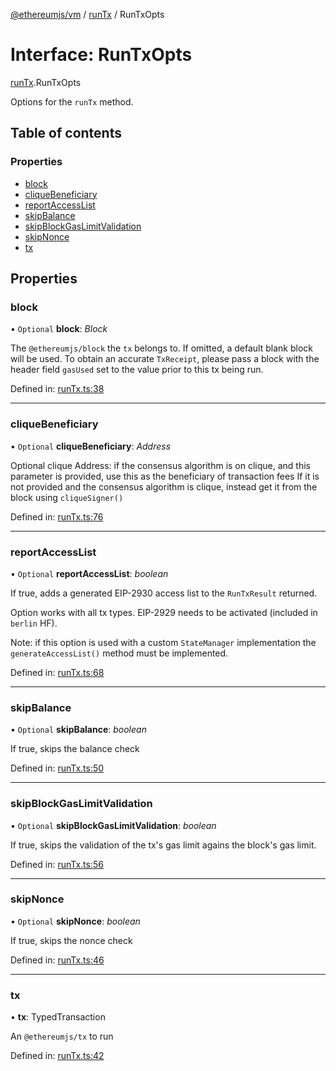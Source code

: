 [@ethereumjs/vm](../README.md) / [runTx](../modules/runtx.md) / RunTxOpts

# Interface: RunTxOpts

[runTx](../modules/runtx.md).RunTxOpts

Options for the `runTx` method.

## Table of contents

### Properties

- [block](runtx.runtxopts.md#block)
- [cliqueBeneficiary](runtx.runtxopts.md#cliquebeneficiary)
- [reportAccessList](runtx.runtxopts.md#reportaccesslist)
- [skipBalance](runtx.runtxopts.md#skipbalance)
- [skipBlockGasLimitValidation](runtx.runtxopts.md#skipblockgaslimitvalidation)
- [skipNonce](runtx.runtxopts.md#skipnonce)
- [tx](runtx.runtxopts.md#tx)

## Properties

### block

• `Optional` **block**: *Block*

The `@ethereumjs/block` the `tx` belongs to.
If omitted, a default blank block will be used.
To obtain an accurate `TxReceipt`, please pass a block
with the header field `gasUsed` set to the value
prior to this tx being run.

Defined in: [runTx.ts:38](https://github.com/ethereumjs/ethereumjs-monorepo/blob/master/packages/vm/lib/runTx.ts#L38)

___

### cliqueBeneficiary

• `Optional` **cliqueBeneficiary**: *Address*

Optional clique Address: if the consensus algorithm is on clique,
and this parameter is provided, use this as the beneficiary of transaction fees
If it is not provided and the consensus algorithm is clique, instead
get it from the block using `cliqueSigner()`

Defined in: [runTx.ts:76](https://github.com/ethereumjs/ethereumjs-monorepo/blob/master/packages/vm/lib/runTx.ts#L76)

___

### reportAccessList

• `Optional` **reportAccessList**: *boolean*

If true, adds a generated EIP-2930 access list
to the `RunTxResult` returned.

Option works with all tx types. EIP-2929 needs to
be activated (included in `berlin` HF).

Note: if this option is used with a custom `StateManager` implementation
the `generateAccessList()` method must be implemented.

Defined in: [runTx.ts:68](https://github.com/ethereumjs/ethereumjs-monorepo/blob/master/packages/vm/lib/runTx.ts#L68)

___

### skipBalance

• `Optional` **skipBalance**: *boolean*

If true, skips the balance check

Defined in: [runTx.ts:50](https://github.com/ethereumjs/ethereumjs-monorepo/blob/master/packages/vm/lib/runTx.ts#L50)

___

### skipBlockGasLimitValidation

• `Optional` **skipBlockGasLimitValidation**: *boolean*

If true, skips the validation of the tx's gas limit
agains the block's gas limit.

Defined in: [runTx.ts:56](https://github.com/ethereumjs/ethereumjs-monorepo/blob/master/packages/vm/lib/runTx.ts#L56)

___

### skipNonce

• `Optional` **skipNonce**: *boolean*

If true, skips the nonce check

Defined in: [runTx.ts:46](https://github.com/ethereumjs/ethereumjs-monorepo/blob/master/packages/vm/lib/runTx.ts#L46)

___

### tx

• **tx**: TypedTransaction

An `@ethereumjs/tx` to run

Defined in: [runTx.ts:42](https://github.com/ethereumjs/ethereumjs-monorepo/blob/master/packages/vm/lib/runTx.ts#L42)
